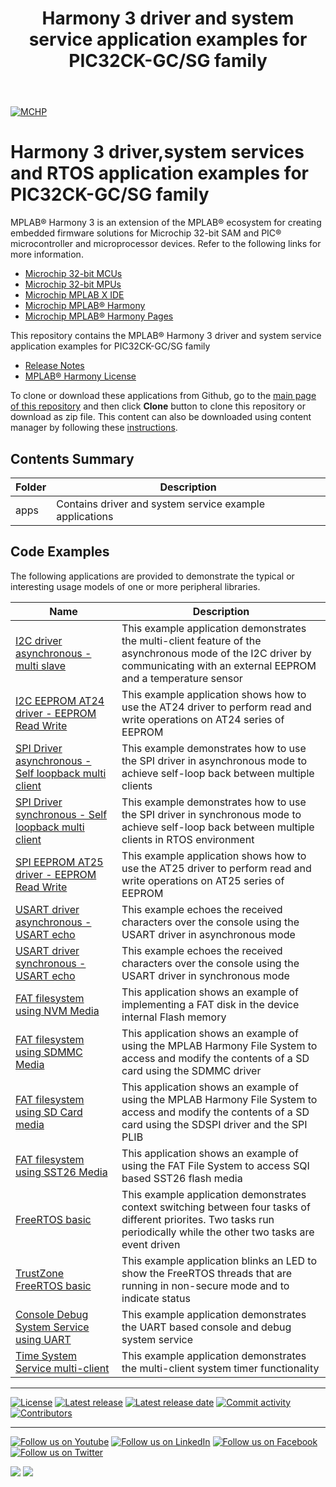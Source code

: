 ﻿---
title: Harmony 3 driver and system service application examples for PIC32CK-GC/SG family
nav_order: 1
has_children: true
has_toc: false
---
[![MCHP](https://www.microchip.com/ResourcePackages/Microchip/assets/dist/images/logo.png)](https://www.microchip.com)

# Harmony 3 driver,system services and RTOS application examples for PIC32CK-GC/SG family

MPLAB® Harmony 3 is an extension of the MPLAB® ecosystem for creating embedded firmware solutions for Microchip 32-bit SAM and PIC® microcontroller and microprocessor devices.  Refer to the following links for more information.

- [Microchip 32-bit MCUs](https://www.microchip.com/design-centers/32-bit)
- [Microchip 32-bit MPUs](https://www.microchip.com/design-centers/32-bit-mpus)
- [Microchip MPLAB X IDE](https://www.microchip.com/mplab/mplab-x-ide)
- [Microchip MPLAB® Harmony](https://www.microchip.com/mplab/mplab-harmony)
- [Microchip MPLAB® Harmony Pages](https://microchip-mplab-harmony.github.io/)

This repository contains the MPLAB® Harmony 3 driver and system service application examples for PIC32CK-GC/SG family

- [Release Notes](release_notes.md)
- [MPLAB® Harmony License](mplab_harmony_license.md)

To clone or download these applications from Github, go to the [main page of this repository](https://github.com/Microchip-MPLAB-Harmony/core_apps_pic32ck_sg_gc) and then click **Clone** button to clone this repository or download as zip file.
This content can also be downloaded using content manager by following these [instructions](https://github.com/Microchip-MPLAB-Harmony/contentmanager/wiki).

## Contents Summary

| Folder     | Description                             |
| ---        | ---                                     |
| apps       | Contains driver and system service example applications |


## Code Examples

The following applications are provided to demonstrate the typical or interesting usage models of one or more peripheral libraries.

| Name | Description |
| ---- | ----------- |
| [I2C driver asynchronous - multi slave](apps/driver/i2c/async/i2c_multi_slave/readme.md) | This example application demonstrates the multi-client feature of the asynchronous mode of the I2C driver by communicating with an external EEPROM and a temperature sensor |
| [I2C EEPROM AT24 driver - EEPROM Read Write](apps/driver/i2c_eeprom/at24/at24_eeprom_read_write/readme.md) | This example application shows how to use the AT24 driver to perform read and write operations on AT24 series of EEPROM |
| [SPI Driver asynchronous - Self loopback multi client](apps/driver/spi/async/spi_self_loopback_multi_client/readme.md) | This example demonstrates how to use the SPI driver in asynchronous mode to achieve self-loop back between multiple clients |
| [SPI Driver synchronous - Self loopback multi client](apps/driver/spi/sync/spi_self_loopback_multi_client/readme.md) | This example demonstrates how to use the SPI driver in synchronous mode to achieve self-loop back between multiple clients in RTOS environment |
| [SPI EEPROM AT25 driver - EEPROM Read Write](apps/driver/spi_eeprom/at25/at25_eeprom_read_write/readme.md) | This example application shows how to use the AT25 driver to perform read and write operations on AT25 series of EEPROM |
| [USART driver asynchronous - USART echo](apps/driver/usart/async/usart_echo/readme.md) | This example echoes the received characters over the console using the USART driver in asynchronous mode |
| [USART driver synchronous - USART echo](apps/driver/usart/sync/usart_echo/readme.md) | This example echoes the received characters over the console using the USART driver in synchronous mode |
| [FAT filesystem using NVM Media](apps/fs/nvm_fat/readme.md) | This application shows an example of implementing a FAT disk in the device internal Flash memory |
| [FAT filesystem using SDMMC Media](apps/fs/sdmmc_fat/readme.md) | This application shows an example of using the MPLAB Harmony File System to access and modify the contents of a SD card using the SDMMC driver |
| [FAT filesystem using SD Card media](apps/fs/sdspi_fat/readme.md) | This application shows an example of using the MPLAB Harmony File System to access and modify the contents of a SD card using the SDSPI driver and the SPI PLIB |
| [FAT filesystem using SST26 Media](apps/fs/sqi_flash_fat/readme.md) | This application shows an example of using the FAT File System to access SQI based SST26 flash media |
| [FreeRTOS basic](apps/rtos/freertos/basic_freertos/readme.md) | This example application demonstrates context switching between four tasks of different priorites. Two tasks run periodically while the other two tasks are event driven |
| [TrustZone FreeRTOS basic](apps/rtos/freertos/basic_freertos_trustZone/readme.md) | This example application blinks an LED to show the FreeRTOS threads that are running in non-secure mode and to indicate status |
| [Console Debug System Service using UART](apps/system/console_debug/sys_console_debug_uart_read_write/readme.md) | This example application demonstrates the UART based console and debug system service |
| [Time System Service multi-client](apps/system/time/sys_time_multiclient/readme.md) | This example application demonstrates the multi-client system timer functionality |

____

[![License](https://img.shields.io/badge/license-Harmony%20license-orange.svg)](https://github.com/Microchip-MPLAB-Harmony/core_apps_pic32ck_sg_gc/blob/master/mplab_harmony_license.md)
[![Latest release](https://img.shields.io/github/release/Microchip-MPLAB-Harmony/core_apps_pic32ck_sg_gc.svg)](https://github.com/Microchip-MPLAB-Harmony/core_apps_pic32ck_sg_gc/releases/latest)
[![Latest release date](https://img.shields.io/github/release-date/Microchip-MPLAB-Harmony/core_apps_pic32ck_sg_gc.svg)](https://github.com/Microchip-MPLAB-Harmony/core_apps_pic32ck_sg_gc/releases/latest)
[![Commit activity](https://img.shields.io/github/commit-activity/y/Microchip-MPLAB-Harmony/core_apps_pic32ck_sg_gc.svg)](https://github.com/Microchip-MPLAB-Harmony/core_apps_pic32ck_sg_gc/graphs/commit-activity)
[![Contributors](https://img.shields.io/github/contributors-anon/Microchip-MPLAB-Harmony/core_apps_pic32ck_sg_gc.svg)]()

____

[![Follow us on Youtube](https://img.shields.io/badge/Youtube-Follow%20us%20on%20Youtube-red.svg)](https://www.youtube.com/user/MicrochipTechnology)
[![Follow us on LinkedIn](https://img.shields.io/badge/LinkedIn-Follow%20us%20on%20LinkedIn-blue.svg)](https://www.linkedin.com/company/microchip-technology)
[![Follow us on Facebook](https://img.shields.io/badge/Facebook-Follow%20us%20on%20Facebook-blue.svg)](https://www.facebook.com/microchiptechnology/)
[![Follow us on Twitter](https://img.shields.io/twitter/follow/MicrochipTech.svg?style=social)](https://twitter.com/MicrochipTech)

[![](https://img.shields.io/github/stars/Microchip-MPLAB-Harmony/core_apps_pic32ck_sg_gc.svg?style=social)]()
[![](https://img.shields.io/github/watchers/Microchip-MPLAB-Harmony/core_apps_pic32ck_sg_gc.svg?style=social)]()
